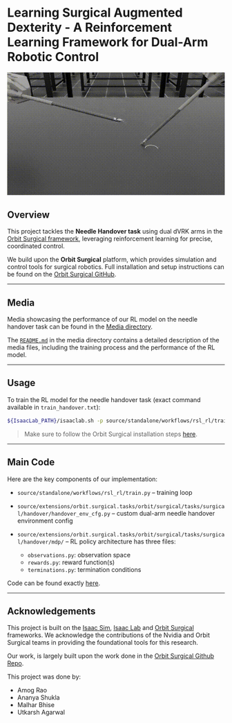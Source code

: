 # Learning Surgical Augmented Dexterity - A Reinforcement Learning Framework for Dual-Arm Robotic Control

![Demo](media/work_demo.gif)

## Overview

This project tackles the **Needle Handover task** using dual dVRK arms in the [Orbit Surgical framework](https://orbit-surgical.github.io/), leveraging reinforcement learning for precise, coordinated control.

We build upon the **Orbit Surgical** platform, which provides simulation and control tools for surgical robotics. Full installation and setup instructions can be found on the [Orbit Surgical GitHub](https://github.com/orbit-surgical/orbit-surgical).

---

## Media

Media showcasing the performance of our RL model on the needle handover task can be found in the [Media directory](https://github.com/Utk984/reinforcement-learning/tree/main/media).

The [`README.md`](https://github.com/Utk984/reinforcement-learning/tree/main/media/README.md) in the media directory contains a detailed description of the media files, including the training process and the performance of the RL model.

---

## Usage

To train the RL model for the needle handover task (exact command available in `train_handover.txt`):

```bash
${IsaacLab_PATH}/isaaclab.sh -p source/standalone/workflows/rsl_rl/train.py     --task Isaac-Handover-Needle-Dual-PSM-v0     --num_envs 32     --max_iterations 1000     --headless     --video --video_length 300 --video_interval 2000
```

> Make sure to follow the Orbit Surgical installation steps [here](https://github.com/orbit-surgical/orbit-surgical/blob/main/README.md).

---

## Main Code

Here are the key components of our implementation:
- `source/standalone/workflows/rsl_rl/train.py` – training loop
  
- `source/extensions/orbit.surgical.tasks/orbit/surgical/tasks/surgical/handover/handover_env_cfg.py` – custom dual-arm needle handover environment config
  
- `source/extensions/orbit.surgical.tasks/orbit/surgical/tasks/surgical/handover/mdp/` – RL policy architecture has three files:
  - `observations.py`: observation space
  - `rewards.py`: reward function(s)
  - `terminations.py`: termination conditions  

Code can be found exactly [here](https://github.com/Utk984/reinforcement-learning/tree/main/source/extensions/orbit.surgical.tasks/orbit/surgical/tasks/surgical/handover).

---

## Acknowledgements

This project is built on the [Isaac Sim](https://isaac-sim.github.io/), [Isaac Lab](https://isaac-sim.github.io/IsaacLab/main/index.html) and [Orbit Surgical](https://orbit-surgical.github.io/) frameworks. We acknowledge the contributions of the Nvidia and Orbit Surgical teams in providing the foundational tools for this research.

Our work, is largely built upon the work done in the [Orbit Surgical Github Repo](https://github.com/orbit-surgical/orbit-surgical).

This project was done by:
- Amog Rao
- Ananya Shukla
- Malhar Bhise
- Utkarsh Agarwal
